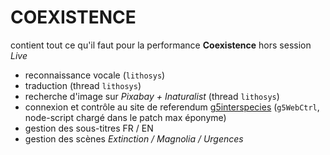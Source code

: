 # COEXISTENCE

contient tout ce qu'il faut pour la performance **Coexistence** hors session *Live*

- reconnaissance vocale (`lithosys`)
- traduction (thread `lithosys`)
- recherche d'image sur *Pixabay + Inaturalist* (thread `lithosys`)
- connexion et contrôle au site de referendum [g5interspecies](http://g5interspecies.herokuapp.com/) (`g5WebCtrl`, node-script chargé dans le patch max éponyme)
- gestion des sous-titres FR / EN
- gestion des scènes *Extinction / Magnolia / Urgences*
